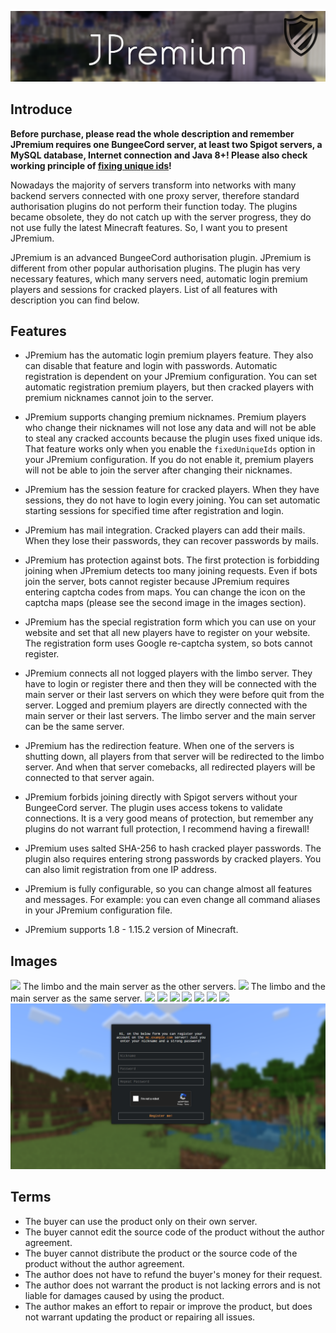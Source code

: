 ![Theme](https://raw.githubusercontent.com/Jakubson/JPremium/master/images/916fd6ff9b545ba89a7f395da3d113e34b1c6233.png)

## Introduce
**Before purchase, please read the whole description and remember JPremium requires one BungeeCord server, at least two Spigot servers, a MySQL database, Internet connection and Java 8+! Please also check working principle of [fixing unique ids](https://github.com/Jakubson/JPremiumCleared/wiki#fixed-unique-ids)!**

Nowadays the majority of servers transform into networks with many backend servers connected with one proxy server, therefore standard authorisation plugins do not perform their function today. The plugins became obsolete, they do not catch up with the server progress, they do not use fully the latest Minecraft features. So, I want you to present JPremium.

JPremium is an advanced BungeeCord authorisation plugin. JPremium is different from other popular authorisation plugins. The plugin has very necessary features, which many servers need, automatic login premium players and sessions for cracked players. List of all features with description you can find below.

## Features
* JPremium has the automatic login premium players feature. They also can disable that feature and login with passwords. Automatic registration is dependent on your JPremium configuration. You can set automatic registration premium players, but then cracked players with premium nicknames cannot join to the server.

* JPremium supports changing premium nicknames. Premium players who change their nicknames will not lose any data and will not be able to steal any cracked accounts because the plugin uses fixed unique ids. That feature works only when you enable the `fixedUniqueIds` option in your JPremium configuration. If you do not enable it, premium players will not be able to join the server after changing their nicknames.

* JPremium has the session feature for cracked players. When they have sessions, they do not have to login every joining. You can set automatic starting sessions for specified time after registration and login.

* JPremium has mail integration. Cracked players can add their mails. When they lose their passwords, they can recover passwords by mails.

* JPremium has protection against bots. The first protection is forbidding joining when JPremium detects too many joining requests. Even if bots join the server, bots cannot register because JPremium requires entering captcha codes from maps. You can change the icon on the captcha maps (please see the second image in the images section).

* JPremium has the special registration form which you can use on your website and set that all new players have to register on your website. The registration form uses Google re-captcha system, so bots cannot register.

* JPremium connects all not logged players with the limbo server. They have to login or register there and then they will be connected with the main server or their last servers on which they were before quit from the server. Logged and premium players are directly connected with the main server or their last servers. The limbo server and the main server can be the same server.

* JPremium has the redirection feature. When one of the servers is shutting down, all players from that server will be redirected to the limbo server. And when that server comebacks, all redirected players will be connected to that server again.

* JPremium forbids joining directly with Spigot servers without your BungeeCord server. The plugin uses access tokens to validate connections. It is a very good means of protection, but remember any plugins do not warrant full protection, I recommend having a firewall!

* JPremium uses salted SHA-256 to hash cracked player passwords. The plugin also requires entering strong passwords by cracked players. You can also limit registration from one IP address.

* JPremium is fully configurable, so you can change almost all features and messages. For example: you can even change all command aliases in your JPremium configuration file.

* JPremium supports 1.8 - 1.15.2 version of Minecraft.

## Images
![](https://raw.githubusercontent.com/Jakubson/JPremiumCleared/master/images/twoServers.png) The limbo and the main server as the other servers.
![](https://raw.githubusercontent.com/Jakubson/JPremiumCleared/master/images/oneServer.png) The limbo and the main server as the same server.
![](https://raw.githubusercontent.com/Jakubson/JPremiumCleared/master/images/image1.png)
![](https://raw.githubusercontent.com/Jakubson/JPremiumCleared/master/images/image2.png)
![](https://raw.githubusercontent.com/Jakubson/JPremiumCleared/master/images/image3.png)
![](https://raw.githubusercontent.com/Jakubson/JPremiumCleared/master/images/image4.png)
![](https://raw.githubusercontent.com/Jakubson/JPremiumCleared/master/images/image5.png)
![](https://raw.githubusercontent.com/Jakubson/JPremiumCleared/master/images/image6.png)
![](https://raw.githubusercontent.com/Jakubson/JPremiumCleared/master/images/image7.png)
![](https://raw.githubusercontent.com/Jakubson/JPremiumCleared/master/images/image8.png)

## Terms
* The buyer can use the product only on their own server.
* The buyer cannot edit the source code of the product without the author agreement.
* The buyer cannot distribute the product or the source code of the product without the author agreement.
* The author does not have to refund the buyer's money for their request.
* The author does not warrant the product is not lacking errors and is not liable for damages caused by using the product.
* The author makes an effort to repair or improve the product, but does not warrant updating the product or repairing all issues.

